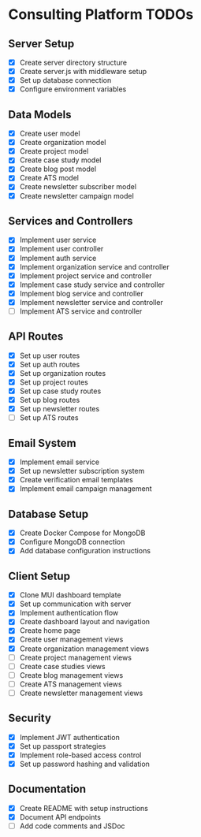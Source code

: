 # Consulting Platform TODOs

## Server Setup
- [x] Create server directory structure
- [x] Create server.js with middleware setup
- [x] Set up database connection
- [x] Configure environment variables

## Data Models
- [x] Create user model
- [x] Create organization model
- [x] Create project model
- [x] Create case study model
- [x] Create blog post model
- [x] Create ATS model
- [x] Create newsletter subscriber model
- [x] Create newsletter campaign model

## Services and Controllers
- [x] Implement user service
- [x] Implement user controller
- [x] Implement auth service
- [x] Implement organization service and controller
- [x] Implement project service and controller
- [x] Implement case study service and controller
- [x] Implement blog service and controller
- [x] Implement newsletter service and controller
- [ ] Implement ATS service and controller

## API Routes
- [x] Set up user routes
- [x] Set up auth routes
- [x] Set up organization routes
- [x] Set up project routes
- [x] Set up case study routes
- [x] Set up blog routes
- [x] Set up newsletter routes
- [ ] Set up ATS routes

## Email System
- [x] Implement email service
- [x] Set up newsletter subscription system
- [x] Create verification email templates
- [x] Implement email campaign management

## Database Setup
- [x] Create Docker Compose for MongoDB
- [x] Configure MongoDB connection
- [x] Add database configuration instructions

## Client Setup
- [x] Clone MUI dashboard template
- [x] Set up communication with server
- [x] Implement authentication flow
- [x] Create dashboard layout and navigation
- [x] Create home page
- [x] Create user management views
- [x] Create organization management views
- [ ] Create project management views
- [ ] Create case studies views
- [ ] Create blog management views
- [ ] Create ATS management views
- [ ] Create newsletter management views

## Security
- [x] Implement JWT authentication
- [x] Set up passport strategies
- [x] Implement role-based access control
- [x] Set up password hashing and validation

## Documentation
- [x] Create README with setup instructions
- [x] Document API endpoints
- [ ] Add code comments and JSDoc

